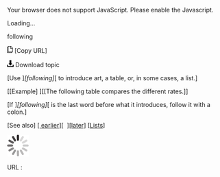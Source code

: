 Your browser does not support JavaScript. Please enable the Javascript.

Loading...

following

![Copy URL](following_files/Copy.png) [Copy URL]

![Download](following_files/Download.png)
Download topic

[Use ]*[following]*[ to introduce art, a table, or, in some cases, a list.]

[[Example] ][[The following table compares the different rates.]]

[If ]*[following]*[ is the last word before what it introduces, follow it with a colon.]

[See also] [[
earlier]](https://worldready.cloudapp.net/Styleguide/Read?id=2700&topicid=32559)[ 
][[later]](https://worldready.cloudapp.net/Styleguide/Read?id=2700&topicid=32560)
[[Lists](https://worldready.cloudapp.net/Styleguide/Read?id=2700&topicid=36412)]

![In progress](following_files/activity-large.gif)

URL :


